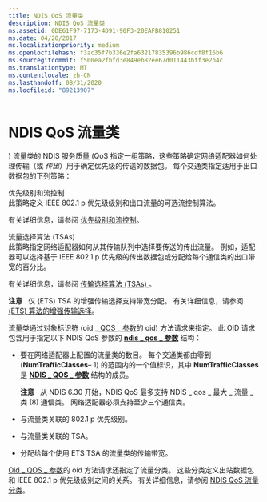 ```yaml
---
title: NDIS QoS 流量类
description: NDIS QoS 流量类
ms.assetid: 0DE61F97-7173-4D91-90F3-20EAFB810251
ms.date: 04/20/2017
ms.localizationpriority: medium
ms.openlocfilehash: f3ac35f7b336e2fa63217835396b986cdf8f16b6
ms.sourcegitcommit: f500ea2fbfd3e849eb82ee67d011443bff3e2b4c
ms.translationtype: MT
ms.contentlocale: zh-CN
ms.lasthandoff: 08/31/2020
ms.locfileid: "89213907"
---
```

# <a name="ndis-qos-traffic-classes"></a>NDIS QoS 流量类


) 流量类的 NDIS 服务质量 (QoS 指定一组策略，这些策略确定网络适配器如何处理传输（或 *传出*）用于确定优先级的传送的数据包。 每个交通类指定适用于出口数据包的下列策略：

<a href="" id="priority-level-and-flow-control"></a>优先级别和流控制  
此策略定义 IEEE 802.1 p 优先级级别和出口流量的可选流控制算法。

有关详细信息，请参阅 [优先级别和流控制](priority-levels-and-flow-control.md)。

<a href="" id="traffic-selection-algorithms--tsas-"></a>流量选择算法 (TSAs)   
此策略指定网络适配器如何从其传输队列中选择要传送的传出流量。 例如，适配器可以选择基于 IEEE 802.1 p 优先级的传出数据包或分配给每个通信类的出口带宽的百分比。

有关详细信息，请参阅 [传输选择算法 (TSAs) ](transmission-selection-algorithms--tsas-.md)。

**注意**   仅 (ETS) TSA 的增强传输选择支持带宽分配。 有关详细信息，请参阅 [ (ETS) 算法的增强传输选择](enhanced-transmission-selection--ets--algorithm.md)。

 

流量类通过对象标识符 (oid [ \_ QOS \_ 参数](./oid-qos-parameters.md)的 oid) 方法请求来指定。 此 OID 请求包含用于指定以下 NDIS QoS 参数的 [**ndis \_ qos \_ 参数**](/windows-hardware/drivers/ddi/ntddndis/ns-ntddndis-_ndis_qos_parameters) 结构：

-   要在网络适配器上配置的流量类的数目。 每个交通类都由零到 (**NumTrafficClasses**– 1) 的范围内的一个值标识，其中 **NumTrafficClasses** 是 [**NDIS \_ QOS \_ 参数**](/windows-hardware/drivers/ddi/ntddndis/ns-ntddndis-_ndis_qos_parameters) 结构的成员。

    **注意**   从 NDIS 6.30 开始，NDIS QoS 最多支持 NDIS \_ qos \_ 最大 \_ 流量 \_ 类 (8) 通信类。 网络适配器必须支持至少三个通信类。

     

-   与流量类关联的 802.1 p 优先级别。

-   与流量类关联的 TSA。

-   分配给每个使用 ETS TSA 的流量类的传输带宽。

[Oid \_ QOS \_ 参数](./oid-qos-parameters.md)的 oid 方法请求还指定了流量分类。 这些分类定义出站数据包和 IEEE 802.1 p 优先级级别之间的关系。 有关详细信息，请参阅 [NDIS QoS 流量分类](ndis-qos-traffic-classifications.md)。

 

